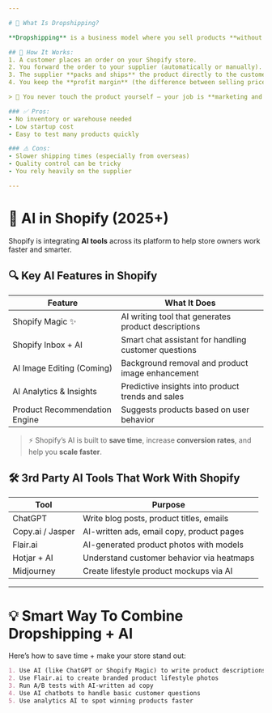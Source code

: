 ```yaml
---

# 🧾 What Is Dropshipping?

**Dropshipping** is a business model where you sell products **without holding inventory**.

## 🛒 How It Works:
1. A customer places an order on your Shopify store.
2. You forward the order to your supplier (automatically or manually).
3. The supplier **packs and ships** the product directly to the customer.
4. You keep the **profit margin** (the difference between selling price and supplier price).

> 🧠 You never touch the product yourself — your job is **marketing and customer service**.

### ✅ Pros:
- No inventory or warehouse needed
- Low startup cost
- Easy to test many products quickly

### ⚠️ Cons:
- Slower shipping times (especially from overseas)
- Quality control can be tricky
- You rely heavily on the supplier

---
```


# 🤖 AI in Shopify (2025+)

Shopify is integrating **AI tools** across its platform to help store owners work faster and smarter.

## 🔍 Key AI Features in Shopify

| Feature                        | What It Does                                        |
|-------------------------------|-----------------------------------------------------|
| Shopify Magic ✨               | AI writing tool that generates product descriptions |
| Shopify Inbox + AI            | Smart chat assistant for handling customer questions |
| AI Image Editing (Coming)     | Background removal and product image enhancement    |
| AI Analytics & Insights       | Predictive insights into product trends and sales   |
| Product Recommendation Engine | Suggests products based on user behavior            |

> ⚡ Shopify’s AI is built to **save time**, increase **conversion rates**, and help you **scale faster**.

## 🛠️ 3rd Party AI Tools That Work With Shopify

| Tool             | Purpose                                      |
|------------------|----------------------------------------------|
| ChatGPT          | Write blog posts, product titles, emails     |
| Copy.ai / Jasper | AI-written ads, email copy, product pages    |
| Flair.ai         | AI-generated product photos with models      |
| Hotjar + AI      | Understand customer behavior via heatmaps    |
| Midjourney       | Create lifestyle product mockups via AI      |

---

# 💡 Smart Way To Combine Dropshipping + AI

Here’s how to save time + make your store stand out:

```markdown
1. Use AI (like ChatGPT or Shopify Magic) to write product descriptions
2. Use Flair.ai to create branded product lifestyle photos
3. Run A/B tests with AI-written ad copy
4. Use AI chatbots to handle basic customer questions
5. Use analytics AI to spot winning products faster

